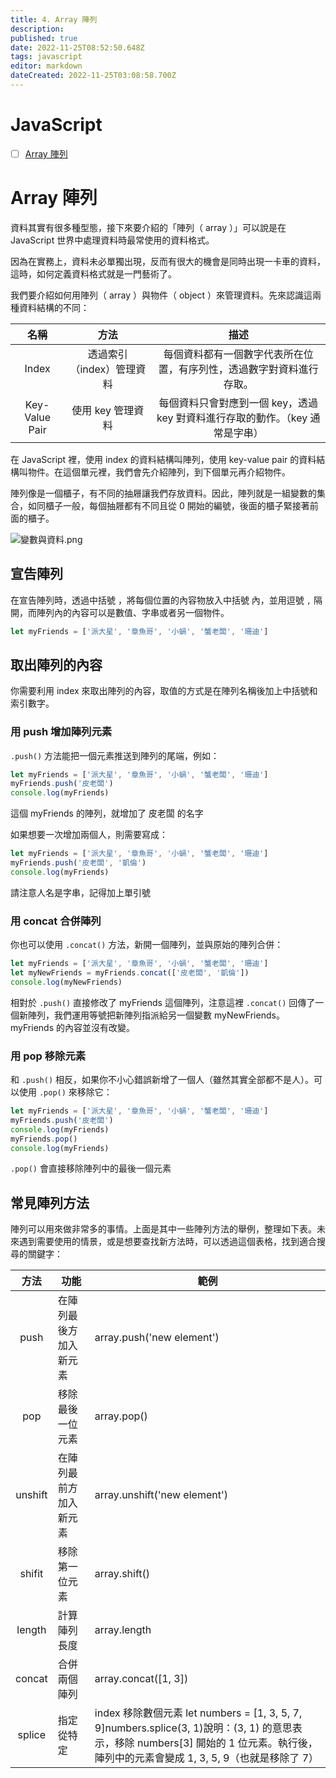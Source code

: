 ```yaml
---
title: 4. Array 陣列
description: 
published: true
date: 2022-11-25T08:52:50.648Z
tags: javascript
editor: markdown
dateCreated: 2022-11-25T03:08:58.700Z
---
```


# JavaScript
- [ ] [Array 陣列](https://javascript.alphacamp.co/array.html)

# Array 陣列
資料其實有很多種型態，接下來要介紹的「陣列（ array ）」可以說是在 JavaScript 世界中處理資料時最常使用的資料格式。

因為在實務上，資料未必單獨出現，反而有很大的機會是同時出現一卡車的資料，這時，如何定義資料格式就是一門藝術了。

我們要介紹如何用陣列（ array ）與物件（ object ）來管理資料。先來認識這兩種資料結構的不同：

| 名稱 | 方法 | 描述 |
|:----:|:----:|:----:|
| Index	| 透過索引（index）管理資料	| 每個資料都有一個數字代表所在位置，有序列性，透過數字對資料進行存取。| 
| Key-Value Pair | 使用 key 管理資料 | 每個資料只會對應到一個 key，透過 key 對資料進行存取的動作。（key 通常是字串） |

在 JavaScript 裡，使用 index 的資料結構叫陣列，使用 key-value pair 的資料結構叫物件。在這個單元裡，我們會先介紹陣列，到下個單元再介紹物件。

陣列像是一個櫃子，有不同的抽屜讓我們存放資料。因此，陣列就是一組變數的集合，如同櫃子一般，每個抽屜都有不同且從 0 開始的編號，後面的櫃子緊接著前面的櫃子。

![變數與資料.png](http://192.168.25.60:8000/files/file_storage/2e982d66.png)

## 宣告陣列
在宣告陣列時，透過中括號 ，將每個位置的內容物放入中括號  內，並用逗號 `,` 隔開，而陣列內的內容可以是數值、字串或者另一個物件。

```javascript
let myFriends = ['派大星', '章魚哥', '小蝸', '蟹老闆', '珊迪']
```
## 取出陣列的內容
你需要利用 index 來取出陣列的內容，取值的方式是在陣列名稱後加上中括號和索引數字。

### 用 push 增加陣列元素
`.push()` 方法能把一個元素推送到陣列的尾端，例如：

```javascript
let myFriends = ['派大星', '章魚哥', '小蝸', '蟹老闆', '珊迪']
myFriends.push('皮老闆')
console.log(myFriends)
```

這個 myFriends 的陣列，就增加了 皮老闆 的名字

如果想要一次增加兩個人，則需要寫成：

```javascript
let myFriends = ['派大星', '章魚哥', '小蝸', '蟹老闆', '珊迪']
myFriends.push('皮老闆', '凱倫')
console.log(myFriends)
```

請注意人名是字串，記得加上單引號

### 用 concat 合併陣列
你也可以使用 `.concat()` 方法，新開一個陣列，並與原始的陣列合併：

```javascript
let myFriends = ['派大星', '章魚哥', '小蝸', '蟹老闆', '珊迪']
let myNewFriends = myFriends.concat(['皮老闆', '凱倫'])
console.log(myNewFriends)
```

相對於 `.push()` 直接修改了 myFriends 這個陣列，注意這裡 `.concat()` 回傳了一個新陣列，我們運用等號把新陣列指派給另一個變數 myNewFriends。myFriends 的內容並沒有改變。

### 用 pop 移除元素
和 `.push()` 相反，如果你不小心錯誤新增了一個人（雖然其實全部都不是人）。可以使用 `.pop()` 來移除它：

```javascript
let myFriends = ['派大星', '章魚哥', '小蝸', '蟹老闆', '珊迪']
myFriends.push('皮老闆')
console.log(myFriends)
myFriends.pop()
console.log(myFriends)
```

`.pop()` 會直接移除陣列中的最後一個元素

## 常見陣列方法
陣列可以用來做非常多的事情。上面是其中一些陣列方法的舉例，整理如下表。未來遇到需要使用的情景，或是想要查找新方法時，可以透過這個表格，找到適合搜尋的關鍵字：

| 方法 | 功能 | 範例 |
|:----:|----|----|
| push | 在陣列最後方加入新元素 | array.push('new element') |
| pop	| 移除最後一位元素 | array.pop() |
| unshift | 在陣列最前方加入新元素 | array.unshift('new element') |
| shifit | 移除第一位元素 | array.shift() |
| length | 計算陣列長度 | array.length |
| concat | 合併兩個陣列 | array.concat([1, 3]) |
| splice | 指定從特定 | index 移除數個元素	let numbers = [1, 3, 5, 7, 9]numbers.splice(3, 1)說明：(3, 1) 的意思表示，移除 numbers[3] 開始的 1 位元素。執行後，陣列中的元素會變成 1, 3, 5, 9（也就是移除了 7） | 
